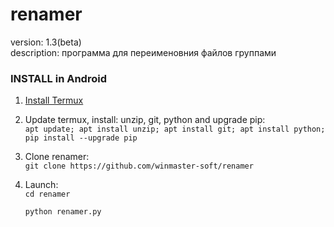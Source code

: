 # renamer
version: 1.3(beta)  
description: программа для переименовния файлов группами  

### INSTALL in Android  

1. [Install Termux](https://play.google.com/store/apps/details?id=com.termux)

2. Update termux, install: unzip, git, python and upgrade pip:  
` apt update; apt install unzip; apt install git; apt install python; pip install --upgrade pip `

3. Clone renamer:  
` git clone https://github.com/winmaster-soft/renamer `  

4. Launch:  
   ` cd renamer `  

   ` python renamer.py `  
